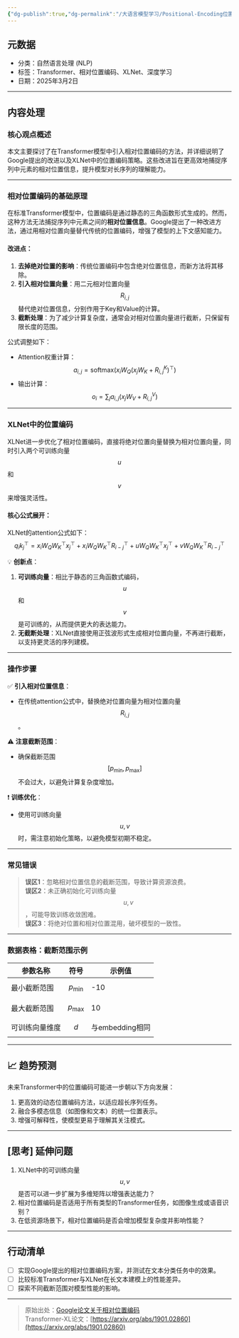 ```yaml
---
{"dg-publish":true,"dg-permalink":"/大语言模型学习/Positional-Encoding位置编码/相对位置编码/相对位置编码与XLNet位置编码详解-深入理解Transformer机制","dg-home":false,"dg-description":"在此输入笔记的描述","dg-hide":false,"dg-hide-title":false,"dg-show-backlinks":true,"dg-show-local-graph":true,"dg-show-inline-title":true,"dg-pinned":false,"dg-passphrase":"在此输入访问密码","dg-enable-mathjax":false,"dg-enable-mermaid":false,"dg-enable-uml":false,"dg-note-icon":0,"dg-enable-dataview":false,"tags":["NLP"],"permalink":"/大语言模型学习/Positional-Encoding位置编码/相对位置编码/相对位置编码与XLNet位置编码详解-深入理解Transformer机制/","dgShowBacklinks":true,"dgShowLocalGraph":true,"dgShowInlineTitle":true,"dgPassFrontmatter":true,"noteIcon":0,"created":"2025-04-07T14:03:52.071+08:00","updated":"2025-04-12T12:55:54.463+08:00"}
---
```




## 元数据
- 分类：自然语言处理 (NLP)
- 标签：Transformer、相对位置编码、XLNet、深度学习
- 日期：2025年3月2日

---



## 内容处理

### 核心观点概述
本文主要探讨了在Transformer模型中引入相对位置编码的方法，并详细说明了Google提出的改进以及XLNet中的位置编码策略。这些改进旨在更高效地捕捉序列中元素的相对位置信息，提升模型对长序列的理解能力。

---


### 相对位置编码的基础原理
在标准Transformer模型中，位置编码是通过静态的三角函数形式生成的。然而，这种方法无法捕捉序列中元素之间的**相对位置信息**。Google提出了一种改进方法，通过用相对位置向量替代传统的位置编码，增强了模型的上下文感知能力。

#### 改进点：
1. **去掉绝对位置的影响**：传统位置编码中包含绝对位置信息，而新方法将其移除。
2. **引入相对位置向量**：用二元相对位置向量 $$R_{i,j}$$ 替代绝对位置信息，分别作用于Key和Value的计算。
3. **截断处理**：为了减少计算复杂度，通常会对相对位置向量进行截断，只保留有限长度的范围。

公式调整如下：
- Attention权重计算：
  $$
  a_{i,j} = \text{softmax}(x_i W_Q (x_j W_K + R_{i,j}^K)^\top)
  $$
- 输出计算：
  $$
  o_i = \sum_j a_{i,j} (x_j W_V + R_{i,j}^V)
  $$

---


### XLNet中的位置编码
XLNet进一步优化了相对位置编码，直接将绝对位置向量替换为相对位置向量，同时引入两个可训练向量 $$u$$ 和 $$v$$ 来增强灵活性。

#### 核心公式展开：
XLNet的attention公式如下：
$$
q_i k_j^\top = x_i W_Q W_K^\top x_j^\top + x_i W_Q W_K^\top R_{i-j}^\top + u W_Q W_K^\top x_j^\top + v W_Q W_K^\top R_{i-j}^\top
$$

💡 **创新点**：
1. **可训练向量**：相比于静态的三角函数式编码，$$u$$ 和 $$v$$ 是可训练的，从而提供更大的表达能力。
2. **无截断处理**：XLNet直接使用正弦波形式生成相对位置向量，不再进行截断，以支持更灵活的序列建模。

---


### 操作步骤
✅ **引入相对位置信息**：
   - 在传统attention公式中，替换绝对位置向量为相对位置向量 $$R_{i,j}$$。
   
⚠ **注意截断范围**：
   - 确保截断范围 $$[p_{\text{min}}, p_{\text{max}}]$$ 不会过大，以避免计算复杂度增加。
   
❗ **训练优化**：
   - 使用可训练向量 $$u, v$$ 时，需注意初始化策略，以避免模型初期不稳定。

---


### 常见错误
> **误区1**：忽略相对位置信息的截断范围，导致计算资源浪费。  
> **误区2**：未正确初始化可训练向量 $$u, v$$，可能导致训练收敛困难。  
> **误区3**：将绝对位置和相对位置混用，破坏模型的一致性。

---


### 数据表格：截断范围示例
| 参数名称      | 符号            | 示例值       |
|---------------|-----------------|--------------|
| 最小截断范围  | $$p_{\text{min}}$$ | -10          |
| 最大截断范围  | $$p_{\text{max}}$$ | 10           |
| 可训练向量维度| $$d$$            | 与embedding相同 |

---



## 📈 趋势预测
未来Transformer中的位置编码可能进一步朝以下方向发展：
1. 更高效的动态位置编码方法，以适应超长序列任务。
2. 融合多模态信息（如图像和文本）的统一位置表示。
3. 增强可解释性，使模型更易于理解其关注模式。

---



## [思考] 延伸问题
1. XLNet中的可训练向量 $$u, v$$ 是否可以进一步扩展为多维矩阵以增强表达能力？
2. 相对位置编码是否适用于所有类型的Transformer任务，如图像生成或语音识别？
3. 在低资源场景下，相对位置编码是否会增加模型复杂度并影响性能？

---



## 行动清单
- [ ] 实现Google提出的相对位置编码方案，并测试在文本分类任务中的效果。
- [ ] 比较标准Transformer与XLNet在长文本建模上的性能差异。
- [ ] 探索不同截断范围对模型性能的影响。

---

> 原始出处：[Google论文关于相对位置编码](https://arxiv.org/abs/1901.02860)  
> Transformer-XL论文：[https://arxiv.org/abs/1901.02860](https://arxiv.org/abs/1901.02860)
